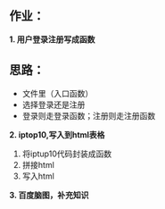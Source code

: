## 作业：
**1. 用户登录注册写成函数**
## 思路：
- 文件里（入口函数）
- 选择登录还是注册
- 登录则走登录函数；注册则走注册函数

**2. iptop10,写入到html表格**
 1. 将iptup10代码封装成函数
 2. 拼接html
 3. 写入html

**3. 百度脑图，补充知识**
